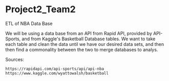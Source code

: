 # Project2_Team2
ETL of NBA Data Base

We will be using a data base from an API from Rapid API, provided by API-Sports, and from Kaggle's Basketball Database tables. We want to take each table and clean the data until we have our desired data sets, and then then find a commonality between the two to merge databases to analys.


Sources:

    https://rapidapi.com/api-sports/api/api-nba
    https://www.kaggle.com/wyattowalsh/basketball



